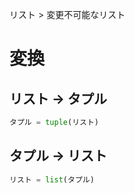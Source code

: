 リスト > 変更不可能なリスト
# 変換
## リスト → タプル
```python
タプル = tuple(リスト)
```

## タプル → リスト
```python
リスト = list(タプル)
```
